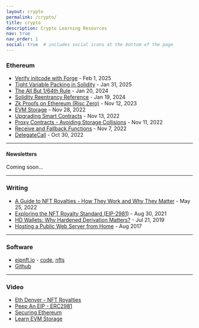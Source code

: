 ```yaml
---
layout: crypto
permalink: /crypto/
title: crypto
description: Crypto Learning Resources
nav: true
nav_order: 1
social: true  # includes social icons at the bottom of the page
---
```

<!-- _pages/crypto.md -->


### Ethereum

- [Verify initcode with Forge](https://x.com/blainemalone/status/1885838869469474970) - Feb 1, 2025
- [Tight Variable Packing in Solidity](https://x.com/blainemalone/status/1885466686779781614) - Jan 31, 2025
- [The All But 1/64th Rule](https://x.com/blainemalone/status/1748885704589869518?s=20) - Jan 20, 2024
- [Solidity Reentrancy Reference](https://x.com/blainemalone/status/1748409660472717401?s=20) - Jan 19, 2024
- [Zk Proofs on Ethereum (Risc Zero)](https://x.com/blainemalone/status/1723853779466895733) - Nov 12, 2023
- [EVM Storage](https://twitter.com/blainemalone/status/1597352375593078784?s=20&t=b3OInelM1QFX84Q0Zp2AHQ) - Nov 28, 2022
- [Upgrading Smart Contracts](https://twitter.com/blainemalone/status/1591981306296111107) - Nov 13, 2022
- [Proxy Contracts - Avoiding Storage Collisions](https://twitter.com/blainemalone/status/1591204606591148034) - Nov 11, 2022
- [Receive and Fallback Functions](https://twitter.com/blainemalone/status/1589817692831514624) - Nov 7, 2022
- [DelegateCall](https://twitter.com/blainemalone/status/1586744968546340864) - Oct 30, 2022

---

#### Newsletters

Coming soon...

---

### Writing

- [A Guide to NFT Royalties - How They Work and Why They Matter](https://www.superlunar.com/post/a-guide-to-nft-royalties-how-they-work-and-why-they-matter) - May 25, 2022
- [Exploring the NFT Royalty Standard (EIP-2981)](https://www.gemini.com/blog/exploring-the-nft-royalty-standard-eip-2981) - Aug 30, 2021
- [HD Wallets: Why Hardened Derivation Matters?](https://medium.com/@blainemalone01/hd-wallets-why-hardened-derivation-matters-89efcdc71671) - Jul 21, 2019
- [Hosting a Public Web Server from Home](https://steemit.com/raspberrypi/@cryptobugsy/hosting-a-public-web-server-from-home) - Aug 2017

---

### Software

- [eipnft.io](https://eipnft.io) - [code](https://github.com/blmalone/eip-ntf), [nfts](https://opensea.io/collection/ethereum-improvement-proposal-nfts)
- [Github](https://github.com/blmalone)

---

### Video

- [Eth Denver - NFT Royalties](https://youtu.be/0t8wLde29DM)
- [Peep An EIP - ERC2981](https://youtu.be/hTbcw0rhLto)
- [Securing Ethereum](https://x.com/blainemalone/status/1881090320802472400)
- [Learn EVM Storage](https://youtu.be/Ams6q8YBjII)